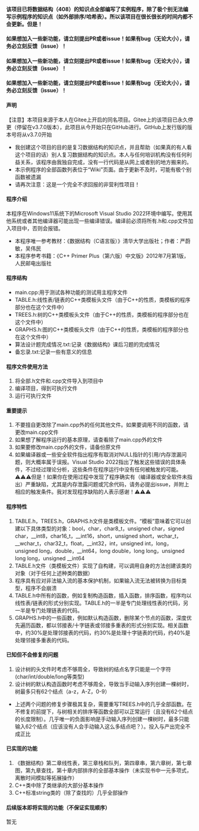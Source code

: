 #### 该项目已将数据结构（408）的知识点全部编写了实例程序，除了极个别无法编写示例程序的知识点（如外部排序/哈希表）。所以该项目在很长很长的时间内都不会更新。但是！
#### 如果想加入一些新功能，请立刻提出PR或者issue！如果有bug（无论大小），请务必立刻反馈（issue）！
#### 如果想加入一些新功能，请立刻提出PR或者issue！如果有bug（无论大小），请务必立刻反馈（issue）！
#### 如果想加入一些新功能，请立刻提出PR或者issue！如果有bug（无论大小），请务必立刻反馈（issue）！

#### 声明
【注意】本项目来源于本人在Gitee上开启的同名项目。Gitee上的该项目已永久停更（停留在v3.7.0版本），此项目从今开始只在GitHub进行。GitHub上发行版的版本号将从v3.7.0开始
- 我创建这个项目的目的是复习数据结构的知识点，并且帮助（如果真的有人看这个项目的话）别人复习数据结构的知识点。本人与任何培训机构没有任何利益关系，该程序由我独自完成，没有一行代码是从网上或者别的地方搬来的。
- 本示例程序的全部函数列表位于“Wiki”页面。由于更新不及时，可能有极个别函数被遗漏
- 请再次注意：这是一个完全不求回报的非营利性项目！

#### 程序介绍
本程序在Windows11系统下的Microsoft Visual Studio 2022环境中编写。使用其他系统或者其他编译器可能出现一些编译错误。编译前必须将所有.h和.cpp文件加入项目中，否则会报错。
- 本程序唯一参考教材：《数据结构（C语言版）》清华大学出版社；作者：严蔚敏，吴伟民
- 本程序参考书籍：《C++ Primer Plus（第六版）中文版》2012年7月第1版，人民邮电出版社

#### 程序结构
- main.cpp:用于测试各种功能的测试用主程序文件
- TABLE.h:线性表/链表的C++类模板头文件（由于C++的性质，类模板的程序部分也在这个文件中）
- TREES.h:树的C++类模板头文件（由于C++的性质，类模板的程序部分也在这个文件中）
- GRAPHS.h:图的C++类模板头文件（由于C++的性质，类模板的程序部分也在这个文件中）
- 算法设计题完成情况.txt:记录《数据结构》课后习题的完成情况
- 备忘录.txt:记录一些有意义的信息

#### 程序文件使用方法
1. 将全部.h文件和.cpp文件导入到项目中
2. 编译项目，得到可执行文件
3. 运行可执行文件

#### 重要提示
1. 不要擅自更改除了main.cpp外的任何其他文件。如果要调用不同的函数，请更改main.cpp文件
2. 如果想了解程序运行的基本原理，请查看除了main.cpp外的文件
3. 如果要修改main.cpp外的文件，请备份原文件
4. 如果编译器或一些安全软件指出程序有取消对NULL指针的引用/内存泄漏问题，则大概率属于误报。Visual Studio 2022指出了触发这些错误的具体条件，不过经过理论分析，这些条件在程序运行中没有任何被触发的可能。⚠️⚠️⚠️但是！如果你在使用过程中发现了程序确实有（编译器或安全软件未指出）严重缺陷，尤其是内存泄露问题或冗余代码，请务必提出issue，并附上相应的触发条件。我对发现程序缺陷的人表示感谢！⚠️⚠️⚠️

#### 程序特性
1. TABLE.h，TREES.h，GRAPHS.h文件是类模板文件。“模板”意味着它可以创建以下具体类型的对象：bool，char，char8_t，unsigned char，signed char，__int8，char16_t，__int16，short，unsigned short，wchar_t，__wchar_t，char32_t，float，__int32，int，unsigned int，long，unsigned long，double，__int64，long double，long long，unsigned long long，unsigned __int64
2. TABLE.h文件（类模板文件）实现了自构建，可以调用自身的方法创建该类的对象（对于任何上述种类的数据）
3. 程序具有应对非法输入流的基本保护机制，如果输入流无法被转换为目标类型，程序不会崩溃
4. TABLE.h中所有的函数，例如复制构造函数，插入函数，排序函数，程序均以线性表/链表的形式分别实现。TABLE.h的一半是专门处理线性表的代码，另一半是专门处理链表的代码。
5. GRAPHS.h中的一些函数，例如默认构造函数，删除某个节点的函数，深度优先遍历函数，都以邻接表/十字链表或邻接多重表的形式分别实现。相关函数中，约30%是处理邻接表的代码，约30%是处理十字链表的代码，约40%是处理邻接多重表的代码。

#### 已知但不会修复的问题
1. 设计树的头文件时考虑不够周全，导致树的结点名字只能是一个字符(char/int/double/long等类型)
2. 设计树的默认构造函数时考虑不够周全，导致当手动输入序列创建一棵树时，树最多只有62个结点（a-z，A-Z，0-9）
- 上述两个问题的修复步骤极其复杂，需要重写TREES.h中的几乎全部函数。在不修复的前提下，与树相关的排序等函数全部可以正常运行（且没有62个结点的长度限制）。几乎唯一的负面影响是手动输入序列创建一棵树时，最多只能输入62个结点（应该没有人会手动输入这么多结点吧？）。投入与产出完全不成正比

#### 已实现的功能
1. 《数据结构》第二章线性表，第三章栈和队列，第四章串，第六章树，第七章图，第九章查找，第十章内部排序的全部基本操作（未实现书中一元多项式，离散时间模拟等拓展操作）
2. C++类中除了类继承的大部分基本操作
3. C++标准string类的（除了查找的）几乎全部操作

#### 后续版本即将实现的功能（不保证实现顺序）
暂无
